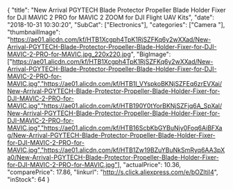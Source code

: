 {
	"title": "New Arrival PGYTECH Blade Protector Propeller Blade Holder Fixer for DJI MAVIC 2 PRO for MAVIC 2 ZOOM for  DJI Flight UAV Kits",
	"date": "2018-10-31 10:30:20",
	"SubCat": ["Electronics"],
	"categories": ["Camera "],
	"thumbnailImage": "https://ae01.alicdn.com/kf/HTB1Xcgph4TpK1RjSZFKq6y2wXXad/New-Arrival-PGYTECH-Blade-Protector-Propeller-Blade-Holder-Fixer-for-DJI-MAVIC-2-PRO-for-MAVIC.jpg_220x220.jpg",
	"BigImage": ["https://ae01.alicdn.com/kf/HTB1Xcgph4TpK1RjSZFKq6y2wXXad/New-Arrival-PGYTECH-Blade-Protector-Propeller-Blade-Holder-Fixer-for-DJI-MAVIC-2-PRO-for-MAVIC.jpg","https://ae01.alicdn.com/kf/HTB1I_VYspkoBKNjSZFEq6zrEVXai/New-Arrival-PGYTECH-Blade-Protector-Propeller-Blade-Holder-Fixer-for-DJI-MAVIC-2-PRO-for-MAVIC.jpg","https://ae01.alicdn.com/kf/HTB190Y0tYorBKNjSZFjq6A_SpXal/New-Arrival-PGYTECH-Blade-Protector-Propeller-Blade-Holder-Fixer-for-DJI-MAVIC-2-PRO-for-MAVIC.jpg","https://ae01.alicdn.com/kf/HTB16ScbKbGYBuNjy0Foq6AiBFXag/New-Arrival-PGYTECH-Blade-Protector-Propeller-Blade-Holder-Fixer-for-DJI-MAVIC-2-PRO-for-MAVIC.jpg","https://ae01.alicdn.com/kf/HTB1Zw19BZuYBuNkSmRyq6AA3pXa0/New-Arrival-PGYTECH-Blade-Protector-Propeller-Blade-Holder-Fixer-for-DJI-MAVIC-2-PRO-for-MAVIC.jpg"],
	"actualPrice": 10.36,
	"comparePrice": 17.86,
	"linkurl": "http://s.click.aliexpress.com/e/bOZltiI4",
	"inStock": 64
}
